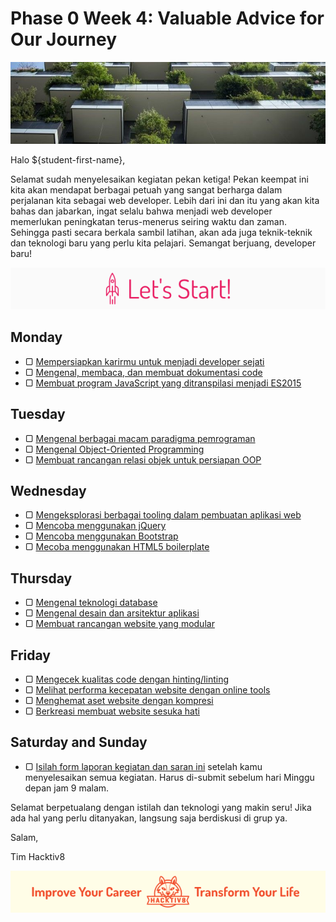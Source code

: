 # Phase 0 Week 4: Valuable Advice for Our Journey

![Header](assets/header-w4.jpg)

Halo ${student-first-name},

Selamat sudah menyelesaikan kegiatan pekan ketiga! Pekan keempat ini kita akan mendapat berbagai petuah yang sangat berharga dalam perjalanan kita sebagai web developer. Lebih dari ini dan itu yang akan kita bahas dan jabarkan, ingat selalu bahwa menjadi web developer memerlukan peningkatan terus-menerus seiring waktu dan zaman. Sehingga pasti secara berkala sambil latihan, akan ada juga teknik-teknik dan teknologi baru yang perlu kita pelajari. Semangat berjuang, developer baru!

![Let's start!](assets/start.png)

## Monday

- ▢ [Mempersiapkan karirmu untuk menjadi developer sejati](modules/career.md)
- ▢ [Mengenal, membaca, dan membuat dokumentasi code](modules/code-documentation.md)
- ▢ [Membuat program JavaScript yang ditranspilasi menjadi ES2015](modules/js-transpilation.md)

## Tuesday

- ▢ [Mengenal berbagai macam paradigma pemrograman](modules/programming-paradigm.md)
- ▢ [Mengenal Object-Oriented Programming](modules/oop-basics.md)
- ▢ [Membuat rancangan relasi objek untuk persiapan OOP](modules/oop-design.md)

## Wednesday

- ▢ [Mengeksplorasi berbagai tooling dalam pembuatan aplikasi web](modules/tooling.md)
- ▢ [Mencoba menggunakan jQuery](modules/jquery.md)
- ▢ [Mencoba menggunakan Bootstrap](modules/bootstrap.md)
- ▢ [Mecoba menggunakan HTML5 boilerplate](modules/html5-boilerplate.md)

## Thursday

- ▢ [Mengenal teknologi database](modules/database.md)
- ▢ [Mengenal desain dan arsitektur aplikasi](modules/app-design-architecture.md)
- ▢ [Membuat rancangan website yang modular](modules/modular-design.md)

## Friday

- ▢ [Mengecek kualitas code dengan hinting/linting](modules/hinting-linting.md)
- ▢ [Melihat performa kecepatan website dengan online tools](modules/website-speed.md)
- ▢ [Menghemat aset website dengan kompresi](modules/assets-compression.md)
- ▢ [Berkreasi membuat website sesuka hati](modules/website-creation.md)

## Saturday and Sunday

- ▢ [Isilah form laporan kegiatan dan saran ini](http://bit.ly/hacktiv8-report-p0w4) setelah kamu menyelesaikan semua kegiatan. Harus di-submit sebelum hari Minggu depan jam 9 malam.

Selamat berpetualang dengan istilah dan teknologi yang makin seru! Jika ada hal yang perlu ditanyakan, langsung saja berdiskusi di grup ya.

Salam,

Tim Hacktiv8

![Hacktiv8 Banner](assets/banner.png)

